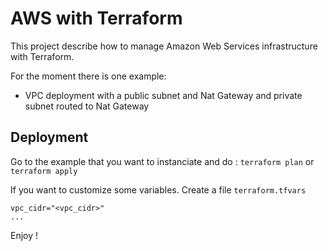 # AWS with Terraform

This project describe how to manage Amazon Web Services infrastructure with Terraform.

For the moment there is one example: 

* VPC deployment with a public subnet and Nat Gateway and private subnet routed to Nat Gateway

## Deployment

Go to the example that you want to instanciate and do :
`terraform plan` or `terraform apply`



If you want to customize some variables. Create a file `terraform.tfvars`
```
vpc_cidr="<vpc_cidr>"
...
```

Enjoy !
